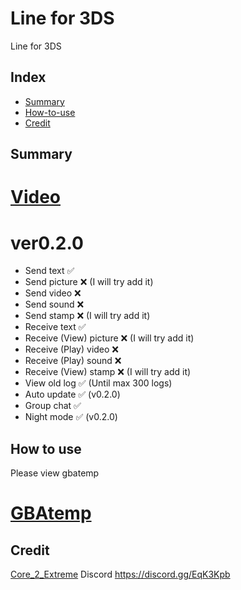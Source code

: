 # Line for 3DS
Line for 3DS

## Index
* [Summary](https://github.com/Core-2-Extreme/Line_for_3DS#summary)
* [How-to-use](https://github.com/Core-2-Extreme/Line_for_3DS#How-to-use)
* [Credit](https://github.com/Core-2-Extreme/Line_for_3DS#credit)

## Summary

# [Video](https://www.youtube.com/watch?v=5K2fCr0lyoM)
# ver0.2.0
* Send text ✅
* Send picture ❌ (I will try add it)
* Send video ❌
* Send sound ❌
* Send stamp ❌ (I will try add it)
* Receive text ✅
* Receive (View) picture ❌ (I will try add it)
* Receive (Play) video ❌
* Receive (Play) sound ❌
* Receive (View) stamp ❌ (I will try add it)
* View old log ✅ (Until max 300 logs)
* Auto update ✅ (v0.2.0)
* Group chat ✅
* Night mode ✅ (v0.2.0)

## How to use
Please view gbatemp
# [GBAtemp](https://gbatemp.net/threads/line-for-3ds.539530)

## Credit
[Core_2_Extreme](https://twitter.com/toshi800348)
Discord
https://discord.gg/EqK3Kpb
